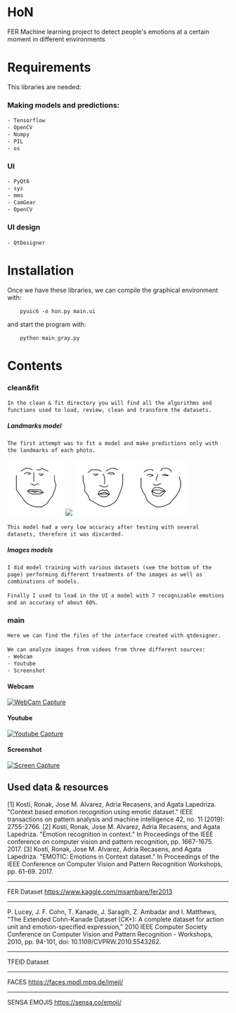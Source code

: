 # HoN
FER Machine learning project to detect people's emotions at a certain moment in different environments

# Requirements
This libraries are needed:
### Making models and predictions:
    - Tensorflow
    - OpenCV
    - Numpy
    - PIL
    - os
### UI 
    - PyQt6
    - sys
    - mms
    - CamGear
    - OpenCV

### UI design
    - QtDesigner

# Installation   
Once we have these libraries, we can compile the graphical environment with:

        pyuic6 -o hon.py main.ui

and start the program with:

        python main_gray.py

# Contents   
### clean&fit
    In the clean & fit directory you will find all the algorithms and functions used to load, review, clean and transform the datasets.

##### Landmarks model
    The first attempt was to fit a model and make predictions only with the landmarks of each photo.

<img src="imgs/lmhap.png"
     width= "128px" /> 
<img src="imgs/lmamger.png"
     width= "128px" /> 
<img src="imgs/lmdis.png"
     width= "128px" />
<img src="imgs/lmfear.png"
     width= "128px" />    
    
    This model had a very low accuracy after testing with several datasets, therefore it was discarded.

##### Images models
    I did model training with various datasets (see the bottom of the page) performing different treatments of the images as well as combinations of models.

    Finally I used to load in the UI a model with 7 recognizable emotions and an accuraxy of about 60%.


### main
    Here we can find the files of the interface created with qtdesigner.

    We can analyze images from videos from three different sources:
    - Webcam
    - Youtube
    - Screenshot

#### Webcam
[![WebCam Capture](https://img.youtube.com/vi/jKjpwnIFuek/0.jpg)](https://youtu.be/jKjpwnIFuek)

#### Youtube

[![Youtube Capture](https://img.youtube.com/vi/WwIlMd8oUkU/0.jpg)](https://youtu.be/WwIlMd8oUkU)
#### Screenshot

[![Screen Capture](https://img.youtube.com/vi/CkPy4aHnup8/0.jpg)](https://youtu.be/CkPy4aHnup8)









## Used data & resources

[1] Kosti, Ronak, Jose M. Alvarez, Adria Recasens, and Agata Lapedriza. "Context based emotion recognition using emotic dataset." IEEE transactions on pattern analysis and machine intelligence 42, no. 11 (2019): 2755-2766.
[2] Kosti, Ronak, Jose M. Alvarez, Adria Recasens, and Agata Lapedriza. "Emotion recognition in context." In Proceedings of the IEEE conference on computer vision and pattern recognition, pp. 1667-1675. 2017.
[3] Kosti, Ronak, Jose M. Alvarez, Adria Recasens, and Agata Lapedriza. "EMOTIC: Emotions in Context dataset." In Proceedings of the IEEE Conference on Computer Vision and Pattern Recognition Workshops, pp. 61-69. 2017.

----------------------------------------

FER Dataset
https://www.kaggle.com/msambare/fer2013

---------------------------------------

P. Lucey, J. F. Cohn, T. Kanade, J. Saragih, Z. Ambadar and I. Matthews, "The Extended Cohn-Kanade Dataset (CK+): A complete dataset for action unit and emotion-specified expression," 2010 IEEE Computer Society Conference on Computer Vision and Pattern Recognition - Workshops, 2010, pp. 94-101, doi: 10.1109/CVPRW.2010.5543262.

---------------------------------

TFEID Dataset

-----------------------------

FACES https://faces.mpdl.mpg.de/imeji/

----------------------------

SENSA EMOJIS https://sensa.co/emoji/